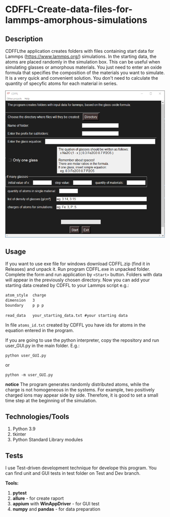 # CDFFL-Create-data-files-for-lammps-amorphous-simulations

## Description 
CDFFLthe application creates folders with files containing start data for Lammps (https://www.lammps.org/) simulations. In the starting data, the atoms are placed randomly in the simulation box. This can be useful when simulating glasses or amorphous materials. You just need to enter an oxide formula that specifies the composition of the materials you want to simulate. It is a very quick and convenient solution. You don't need to calculate the quantity of specyfic atoms for each material in series.


![Window of app CDFFL](image.png "Window of app CDFFL")
## Usage 
If you want to use exe file for windows download CDFFL.zip (find it in Releases) and unpack it.
Run program CDFFL.exe in unpacked folder. Complete the form and run application by `<Start>` button. Folders with data will appear in the previously chosen directory. Now you can add your starting data created by CDFFL to your Lammps script e.g.:

```
atom_style	charge
dimension 	3
boundary	p p p

read_data	your_starting_data.txt #your starting data
```
In file  ```atoms_id.txt``` created by CDFFL you have ids for atoms in the equation entered in the program. 

If you are going to use the python interpreter, copy the repository and run user_GUI.py in the main folder. E.g.:

``` 
python user_GUI.py
```
or
``` 
python -m user_GUI.py
```
**notice**
The program generates randomly distributed atoms, while the charge is not homogeneous in the systems. For example, two positively charged ions may appear side by side. Therefore, it is good to set a small time step at the beginning of the simulation.

## Technologies/Tools

1. Python 3.9 
2. tkinter 
3. Python Standard Library modules 

## Tests 
I use Test-driven development technique for develope this program. You can find unit and GUI tests in test folder on Test and Dev branch. 

**Tools:** 
1. **pytest**
2. **allure** - for create raport 
3. **appium** with **WinAppDriver** - for GUI test 
4. **numpy** and **pandas** - for data preparation

